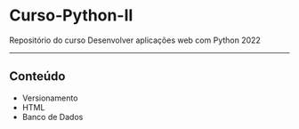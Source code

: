 # Curso-Python-II
 Repositório do curso Desenvolver aplicações web com Python 2022

---

## Conteúdo
- Versionamento
- HTML
- Banco de Dados
